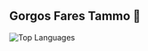 ## Gorgos Fares Tammo 👋


![Top Languages](https://github-readme-stats.vercel.app/api/top-langs/?username=Gorgostammos&layout=compact)
